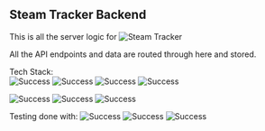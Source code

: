## Steam Tracker Backend
This is all the server logic for ![_Steam Tracker_](https://github.com/c0deV1king/Steam-Tracker-Demo)

All the API endpoints and data are routed through here and stored.

Tech Stack: <br> 
![Success](https://img.shields.io/static/v1?label=&message=TypeScript&color=blue&style=plastic) ![Success](https://img.shields.io/static/v1?label=&message=Sequelize&color=008B8B&style=plastic) ![Success](https://img.shields.io/static/v1?label=&message=MySQL&color=6495ED&style=plastic)
![Success](https://img.shields.io/static/v1?label=&message=Axios&color=9400D3&style=plastic) <br>

![Success](https://img.shields.io/static/v1?label=&message=Node.js&color=228B22&style=plastic) ![Success](https://img.shields.io/static/v1?label=&message=Express&color=FFFAF0&style=plastic) ![Success](https://img.shields.io/static/v1?label=&message=Railway&color=4B0082&style=plastic) <br>

Testing done with:
![Success](https://img.shields.io/static/v1?label=&message=Mocha&color=A27707&style=plastic)
![Success](https://img.shields.io/static/v1?label=&message=Chai&color=A27707&style=plastic)
![Success](https://img.shields.io/static/v1?label=&message=Sinon&color=A27707&style=plastic)
